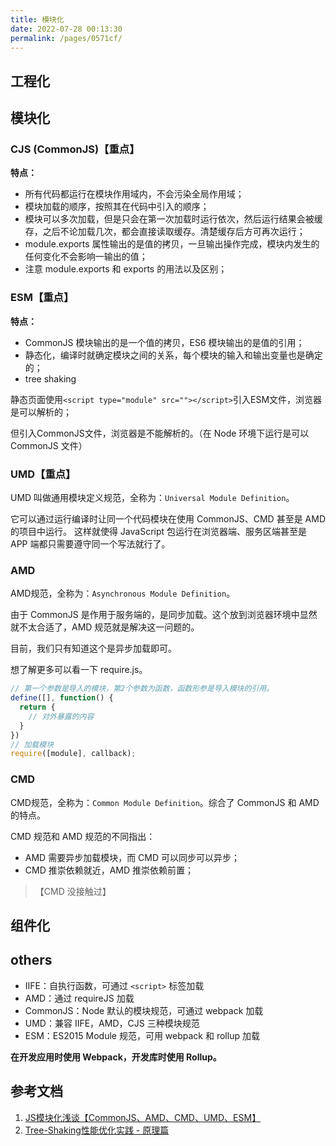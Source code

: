 ```yaml
---
title: 模块化
date: 2022-07-28 00:13:30
permalink: /pages/0571cf/
---
```



## 工程化


## 模块化
### CJS (CommonJS)【重点】
**特点：**
- 所有代码都运行在模块作用域内，不会污染全局作用域；
- 模块加载的顺序，按照其在代码中引入的顺序；
- 模块可以多次加载，但是只会在第一次加载时运行依次，然后运行结果会被缓存，之后不论加载几次，都会直接读取缓存。清楚缓存后方可再次运行；
- module.exports 属性输出的是值的拷贝，一旦输出操作完成，模块内发生的任何变化不会影响一输出的值；
- 注意 module.exports 和 exports 的用法以及区别；


### ESM【重点】
**特点：**
- CommonJS 模块输出的是一个值的拷贝，ES6 模块输出的是值的引用；
- 静态化，编译时就确定模块之间的关系，每个模块的输入和输出变量也是确定的；
- tree shaking

静态页面使用`<script type="module" src=""></script>`引入ESM文件，浏览器是可以解析的；

但引入CommonJS文件，浏览器是不能解析的。（在 Node 环境下运行是可以 CommonJS 文件）


### UMD【重点】
UMD 叫做通用模块定义规范，全称为：`Universal Module Definition`。

它可以通过运行编译时让同一个代码模块在使用 CommonJS、CMD 甚至是 AMD 的项目中运行。
这样就使得 JavaScript 包运行在浏览器端、服务区端甚至是 APP 端都只需要遵守同一个写法就行了。


### AMD
AMD规范，全称为：`Asynchronous Module Definition`。

由于 CommonJS 是作用于服务端的，是同步加载。这个放到浏览器环境中显然就不太合适了，AMD 规范就是解决这一问题的。

目前，我们只有知道这个是异步加载即可。

想了解更多可以看一下 require.js。
```javascript
// 第一个参数是导入的模块，第2个参数为函数，函数形参是导入模块的引用。
define([], function() {
  return {
    // 对外暴露的内容
  }
})
// 加载模块
require([module], callback);
```

### CMD
CMD规范，全称为：`Common Module Definition`。综合了 CommonJS 和 AMD 的特点。

CMD 规范和 AMD 规范的不同指出：

- AMD 需要异步加载模块，而 CMD 可以同步可以异步； 
- CMD 推崇依赖就近，AMD 推崇依赖前置；

> 【CMD 没接触过】

## 组件化

## others

- IIFE：自执行函数，可通过 `<script>` 标签加载
- AMD：通过 requireJS 加载
- CommonJS：Node 默认的模块规范，可通过 webpack 加载
- UMD：兼容 IIFE，AMD，CJS 三种模块规范
- ESM：ES2015 Module 规范，可用 webpack 和 rollup 加载


**在开发应用时使用 Webpack，开发库时使用 Rollup。**


## 参考文档
1. [JS模块化浅谈【CommonJS、AMD、CMD、UMD、ESM】](https://blog.csdn.net/weixin_42397257/article/details/105842633)
2. [Tree-Shaking性能优化实践 - 原理篇](https://juejin.cn/post/6844903544756109319)
